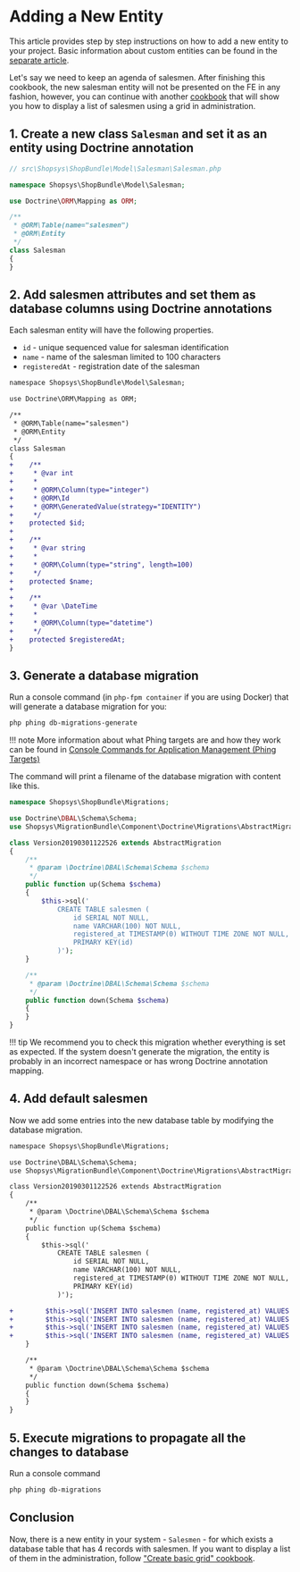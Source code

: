 # Adding a New Entity
This article provides step by step instructions on how to add a new entity to your project.
Basic information about custom entities can be found in the [separate article](../model/custom-entities.md).

Let's say we need to keep an agenda of salesmen. After finishing this cookbook, the new salesman entity will not be presented on the FE in any fashion,
however, you can continue with another [cookbook](./create-basic-grid.md) that will show you how to display a list of salesmen using a grid in administration.

## 1. Create a new class `Salesman` and set it as an entity using Doctrine annotation

```php
// src\Shopsys\ShopBundle\Model\Salesman\Salesman.php

namespace Shopsys\ShopBundle\Model\Salesman;

use Doctrine\ORM\Mapping as ORM;

/**
 * @ORM\Table(name="salesmen")
 * @ORM\Entity
 */
class Salesman
{
}
```

## 2. Add salesmen attributes and set them as database columns using Doctrine annotations

Each salesman entity will have the following properties.

- `id` - unique sequenced value for salesman identification
- `name` - name of the salesman limited to 100 characters
- `registeredAt` - registration date of the salesman

```diff
namespace Shopsys\ShopBundle\Model\Salesman;

use Doctrine\ORM\Mapping as ORM;

/**
 * @ORM\Table(name="salesmen")
 * @ORM\Entity
 */
class Salesman
{
+    /**
+     * @var int
+     *
+     * @ORM\Column(type="integer")
+     * @ORM\Id
+     * @ORM\GeneratedValue(strategy="IDENTITY")
+     */
+    protected $id;
+
+    /**
+     * @var string
+     *
+     * @ORM\Column(type="string", length=100)
+     */
+    protected $name;
+
+    /**
+     * @var \DateTime
+     *
+     * @ORM\Column(type="datetime")
+     */
+    protected $registeredAt;
}
```

## 3. Generate a database migration

Run a console command (in `php-fpm container` if you are using Docker) that will generate a database migration for you:

```sh
php phing db-migrations-generate
```

!!! note
    More information about what Phing targets are and how they work can be found in [Console Commands for Application Management (Phing Targets)](../introduction/console-commands-for-application-management-phing-targets.md)

The command will print a filename of the database migration with content like this.

```php
namespace Shopsys\ShopBundle\Migrations;

use Doctrine\DBAL\Schema\Schema;
use Shopsys\MigrationBundle\Component\Doctrine\Migrations\AbstractMigration;

class Version20190301122526 extends AbstractMigration
{
    /**
     * @param \Doctrine\DBAL\Schema\Schema $schema
     */
    public function up(Schema $schema)
    {
        $this->sql('
            CREATE TABLE salesmen (
                id SERIAL NOT NULL,
                name VARCHAR(100) NOT NULL,
                registered_at TIMESTAMP(0) WITHOUT TIME ZONE NOT NULL,
                PRIMARY KEY(id)
            )');
    }

    /**
     * @param \Doctrine\DBAL\Schema\Schema $schema
     */
    public function down(Schema $schema)
    {
    }
}
```

!!! tip
    We recommend you to check this migration whether everything is set as expected.
    If the system doesn't generate the migration, the entity is probably in an incorrect namespace or has wrong Doctrine annotation mapping.

## 4. Add default salesmen

Now we add some entries into the new database table by modifying the database migration.

```diff
namespace Shopsys\ShopBundle\Migrations;

use Doctrine\DBAL\Schema\Schema;
use Shopsys\MigrationBundle\Component\Doctrine\Migrations\AbstractMigration;

class Version20190301122526 extends AbstractMigration
{
    /**
     * @param \Doctrine\DBAL\Schema\Schema $schema
     */
    public function up(Schema $schema)
    {
        $this->sql('
            CREATE TABLE salesmen (
                id SERIAL NOT NULL,
                name VARCHAR(100) NOT NULL,
                registered_at TIMESTAMP(0) WITHOUT TIME ZONE NOT NULL,
                PRIMARY KEY(id)
            )');

+        $this->sql('INSERT INTO salesmen (name, registered_at) VALUES (\'John Lennon\', \'2019-03-01 12:00:00\')');
+        $this->sql('INSERT INTO salesmen (name, registered_at) VALUES (\'Paul McCartney\', \'2018-04-19 15:25:42\')');
+        $this->sql('INSERT INTO salesmen (name, registered_at) VALUES (\'George Harrison\', \'2019-01-11 09:30:15\')');
+        $this->sql('INSERT INTO salesmen (name, registered_at) VALUES (\'Ringo Starr\', \'2016-12-12 18:42:00\')');
    }

    /**
     * @param \Doctrine\DBAL\Schema\Schema $schema
     */
    public function down(Schema $schema)
    {
    }
}
```

## 5. Execute migrations to propagate all the changes to database

Run a console command

```sh
php phing db-migrations
```

## Conclusion

Now, there is a new entity in your system - `Salesmen` - for which exists a database table that has 4 records with salesmen.
If you want to display a list of them in the administration, follow ["Create basic grid" cookbook](./create-basic-grid.md).
